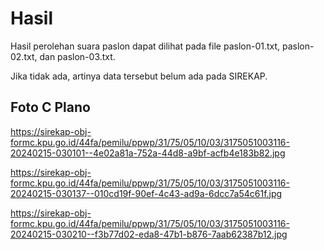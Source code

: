 # Hasil

Hasil perolehan suara paslon dapat dilihat pada file paslon-01.txt, paslon-02.txt, dan paslon-03.txt.

Jika tidak ada, artinya data tersebut belum ada pada SIREKAP.

## Foto C Plano

https://sirekap-obj-formc.kpu.go.id/44fa/pemilu/ppwp/31/75/05/10/03/3175051003116-20240215-030101--4e02a81a-752a-44d8-a9bf-acfb4e183b82.jpg

https://sirekap-obj-formc.kpu.go.id/44fa/pemilu/ppwp/31/75/05/10/03/3175051003116-20240215-030137--010cd19f-90ef-4c43-ad9a-6dcc7a54c61f.jpg

https://sirekap-obj-formc.kpu.go.id/44fa/pemilu/ppwp/31/75/05/10/03/3175051003116-20240215-030210--f3b77d02-eda8-47b1-b876-7aab62387b12.jpg

